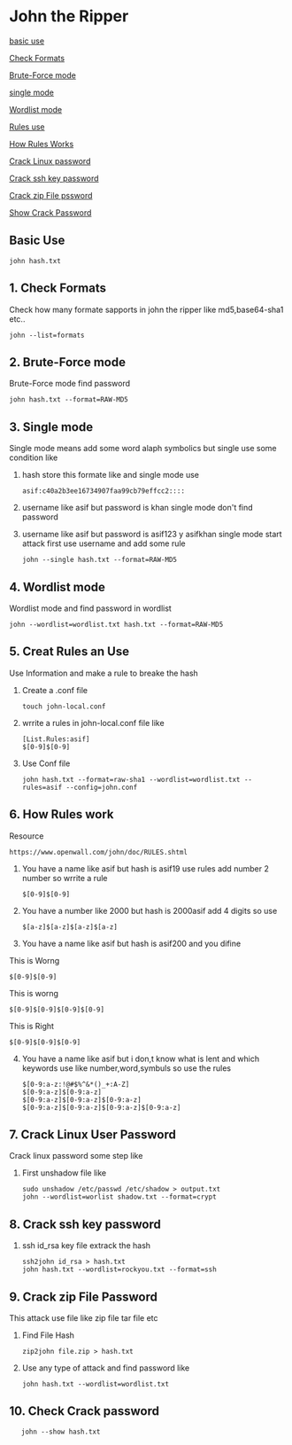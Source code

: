 # John the Ripper

[basic use](#basic-use)

[Check Formats](#check-formats)

[Brute-Force mode](#Brute-Force-mode)

[single mode](#single-mode)

[Wordlist mode](#wordlist-mode)

[Rules use](#rules-use)

[How Rules Works](#how-rules-work)

[Crack Linux password](#crack-linux-password)

[Crack ssh key password](#crack-ssh-key-password)

[Crack zip File pssword](#Crack-File-password)

[Show Crack Password](#Show-Crack-password)

## Basic Use

    john hash.txt

## 1. Check Formats 

Check how many formate sapports in john the ripper like md5,base64-sha1 etc..

    john --list=formats
      
      
## 2. Brute-Force mode 

Brute-Force mode find password 

    john hash.txt --format=RAW-MD5
     
     
## 3. Single mode 

Single mode means add some word alaph symbolics but single use some condition like 

1. hash store this formate like and single mode use 

       asif:c40a2b3ee16734907faa99cb79effcc2::::
    
2. username like asif but password is khan single mode don't find password
3. username like asif but password is asif123 y asifkhan single mode start attack first use username and add some rule  

       john --single hash.txt --format=RAW-MD5

## 4. Wordlist mode 

Wordlist mode and find password in wordlist 

    john --wordlist=wordlist.txt hash.txt --format=RAW-MD5
    
## 5. Creat Rules an Use

Use Information and make a rule to breake the hash 

1. Create a .conf file

       touch john-local.conf
       
2. wrrite a rules in john-local.conf file like 

       [List.Rules:asif]
       $[0-9]$[0-9]
       
3. Use Conf file 

       john hash.txt --format=raw-sha1 --wordlist=wordlist.txt --rules=asif --config=john.conf

## 6. How Rules work 

Resource 

    https://www.openwall.com/john/doc/RULES.shtml

1. You have a name like asif but hash is asif19 use rules add number 2 number so wrrite a rule 

       $[0-9]$[0-9]
     
2. You have a number like 2000 but hash is 2000asif add 4 digits so use 

       $[a-z]$[a-z]$[a-z]$[a-z]
     
3. You have a name like asif but hash is asif200 and you difine 

This is Worng 

    $[0-9]$[0-9]
     
This is worng

    $[0-9]$[0-9]$[0-9]$[0-9]
     
This is Right 

    $[0-9]$[0-9]$[0-9]

4. You have a name like asif but i don,t know what is lent and which keywords use like number,word,symbuls so use the rules 

       $[0-9:a-z:!@#$%^&*()_+:A-Z]
       $[0-9:a-z]$[0-9:a-z]
       $[0-9:a-z]$[0-9:a-z]$[0-9:a-z]
       $[0-9:a-z]$[0-9:a-z]$[0-9:a-z]$[0-9:a-z]


## 7. Crack Linux User Password 

Crack linux password some step like 

1. First unshadow file like

       sudo unshadow /etc/passwd /etc/shadow > output.txt
       john --wordlist=worlist shadow.txt --format=crypt 
    

## 8. Crack ssh key password

1. ssh id_rsa key file extrack the hash 

       ssh2john id_rsa > hash.txt
       john hash.txt --wordlist=rockyou.txt --format=ssh
       
    
## 9. Crack zip File Password 
 
This attack use file like zip file tar file etc 

1. Find File Hash 

       zip2john file.zip > hash.txt
      
2. Use any type of attack and find password like

       john hash.txt --wordlist=wordlist.txt 
    
## 10. Check Crack password 

       john --show hash.txt
  
    
    
    
    
    
    
    
    
    
    
    
